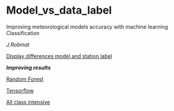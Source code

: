 # Model_vs_data_label


Improving meteorological models accuracy with machine learning Classification

*J.Robinat*


[Display differences model and station label](https://github.com/granantuin/Model_vs_data_label/blob/master/Display_data_model_label.ipynb)

***Improving results***

[Random Forest](https://github.com/granantuin/model_vs_data_label/blob/master/randomforest.ipynb)

[Tensorflow](https://github.com/granantuin/model_vs_data_label/blob/master/tensorflow_label.ipynb)

[All class intensive](https://github.com/granantuin/model_vs_data_label/blob/master/all_class.ipynb)


